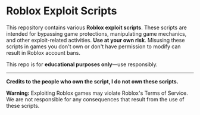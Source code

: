 # Roblox Exploit Scripts

This repository contains various **Roblox exploit scripts**. These scripts are intended for bypassing game protections, manipulating game mechanics, and other exploit-related activities. **Use at your own risk**. Misusing these scripts in games you don't own or don't have permission to modify can result in Roblox account bans.

This repo is for **educational purposes only**—use responsibly.

---
**Credits to the people who own the script, I do not own these scripts.**

**Warning:** Exploiting Roblox games may violate Roblox's Terms of Service. We are not responsible for any consequences that result from the use of these scripts.
